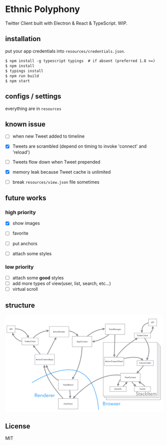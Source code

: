 Ethnic Polyphony
====

Twitter Client built with Electron & React & TypeScript. WIP.

## installation

put your app credentials into `resources/credentials.json`.

```
$ npm install -g typescript typings  # if absent (preferred 1.8 >=)
$ npm install
$ typings install
$ npm run build
$ npm start
```

## configs / settings

everything are in `resources`


## known issue

- [ ] when new Tweet added to timeline
- [x] Tweets are scrambled (depend on timing to invoke 'connect' and 'reload')
- [ ] Tweets flow down when Tweet prepended  
- [x] memory leak because Tweet cache is unlimited
- [ ] break `resources/view.json` file sometimes


## future works

### high priority

- [x] show images
- [ ] favorite
- [ ] put anchors
- [ ] attach some styles


### low priority

- [ ] attach some **good** styles
- [ ] add more types of view(user, list, search, etc...)
- [ ] virtual scroll

## structure

![structure](https://raw.githubusercontent.com/berlysia/EthnicPolyphony/master/image.png)

## License

MIT

